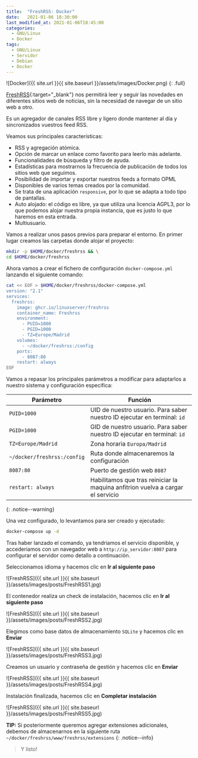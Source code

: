 ```yaml
---
title:  "FreshRSS: Docker"
date:   2021-01-06 18:30:00
last_modified_at: 2021-01-06T18:45:00
categories:
  - GNU/Linux
  - Docker
tags:
  - GNU/Linux
  - Servidor
  - Debian
  - Docker
---
```


![Docker]({{ site.url }}{{ site.baseurl }}/assets/images/Docker.png)
{: .full}

[FreshRSS](https://freshrss.org/){:target="_blank"} nos permitirá leer y seguir las novedades en diferentes sitios web de noticias, sin la necesidad de navegar de un sitio web a otro.

Es un agregador de canales RSS libre y ligero donde mantener al día y sincronizados vuestros feed RSS.

Veamos sus principales características:

 * RSS y agregación atómica.
 * Opción de marcar un enlace como favorito para leerlo más adelante.
 * Funcionalidades de búsqueda y filtro de ayuda.
 * Estadísticas para mostrarnos la frecuencia de publicación de todos los sitios web que seguimos.
 * Posibilidad de importar y exportar nuestros feeds a formato OPML
 * Disponibles de varios temas creados por la comunidad.
 * Se trata de una aplicación `responsive`, por lo que se adapta a todo tipo de pantallas.
 * Auto alojado: el código es libre, ya que utiliza una licencia AGPL3, por lo que podemos alojar nuestra propia instancia, que es justo lo que haremos en esta entrada.
 * Multiusuario.

Vamos a realizar unos pasos previos para preparar el entorno. En primer lugar creamos las carpetas donde alojar el proyecto:

```bash
mkdir -p $HOME/docker/freshrss && \
cd $HOME/docker/freshrss
```

Ahora vamos a crear el fichero de configuración `docker-compose.yml` lanzando el siguiente comando:

```bash
cat << EOF > $HOME/docker/freshrss/docker-compose.yml
version: "2.1"
services:
  freshrss:
    image: ghcr.io/linuxserver/freshrss
    container_name: Freshrss
    environment:
      - PUID=1000
      - PGID=1000
      - TZ=Europe/Madrid
    volumes:
      - ~/docker/freshrss:/config
    ports:
      - 8087:80
    restart: always
EOF
```

Vamos a repasar los principales parámetros a modificar para adaptarlos a nuestro sistema y configuración especifica:

| Parámetro | Función |
| ------ | ------ |
| `PUID=1000` | UID de nuestro usuario. Para saber nuestro ID ejecutar en terminal: `id` |
| `PGID=1000` | GID de nuestro usuario. Para saber nuestro ID ejecutar en terminal: `id` |
| `TZ=Europe/Madrid` | Zona horaria `Europa/Madrid` |
| `~/docker/freshrss:/config` | Ruta donde almacenaremos la configuración |
| `8087:80` | Puerto de gestión web `8087` |
| `restart: always` | Habilitamos que tras reiniciar la maquina anfitrion vuelva a cargar el servicio |
{: .notice--warning}

Una vez configurado, lo levantamos para ser creado y ejecutado:

```bash
docker-compose up -d
```

Tras haber lanzado el comando, ya tendriamos el servicio disponible, y accederiamos con un navegador web a `http://ip_servidor:8087` para configurar el servidor como detallo a continuación.

Seleccionamos idioma y hacemos clic en **Ir al siguiente paso**

![FreshRSS]({{ site.url }}{{ site.baseurl }}/assets/images/posts/FreshRSS1.jpg)

El contenedor realiza un check de instalación, hacemos clic en **Ir al siguiente paso**

![FreshRSS]({{ site.url }}{{ site.baseurl }}/assets/images/posts/FreshRSS2.jpg)

Elegimos como base datos de almacenamiento `SQLite` y hacemos clic en **Enviar**

![FreshRSS]({{ site.url }}{{ site.baseurl }}/assets/images/posts/FreshRSS3.jpg)

Creamos un usuario y contraseña de gestión y hacemos clic en **Enviar**

![FreshRSS]({{ site.url }}{{ site.baseurl }}/assets/images/posts/FreshRSS4.jpg)

Instalación finalizada, hacemos clic en **Completar instalación**

![FreshRSS]({{ site.url }}{{ site.baseurl }}/assets/images/posts/FreshRSS5.jpg)

**TIP:** Si posteriormente queremos agregar extensiones adicionales, debemos de almacenarnos en la siguiente ruta `~/docker/freshrss/www/freshrss/extensions`
{: .notice--info}

> Y listo!

